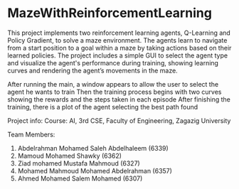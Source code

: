 # MazeWithReinforcementLearning
 
This project implements two reinforcement learning agents, Q-Learning and Policy Gradient, to solve a maze environment. The agents learn to navigate from a start position to a goal within a maze by taking actions based on their learned policies. The project includes a simple GUI to select the agent type and visualize the agent's performance during training, showing learning curves and rendering the agent’s movements in the maze.

After running the main, a window appears to allow the user to select the agent he wants to train
Then the training process begins with two curves showing the rewards and the steps taken in each episode
After finishing the training, there is a plot of the agent selecting the best path found

Project info:
Course: AI, 3rd CSE, Faculty of Engineering, Zagazig University

Team Members:
1. Abdelrahman Mohamed Saleh Abdelhaleem    (6339)
2. Mamoud Mohamed Shawky                    (6362)
3. Ziad mohamed Mustafa Mahmoud             (6327)            
4. Mohamed Mahmoud Mohamed Abdelrahman      (6357)
5. Ahmed Mohamed Salem Mohamed              (6307)

